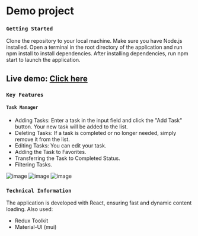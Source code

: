 # Demo project

### `Getting Started`

Clone the repository to your local machine.
Make sure you have Node.js installed.
Open a terminal in the root directory of the application and run npm install to install dependencies.
After installing dependencies, run npm start to launch the application.


## Live demo: [Click here]([https://stasytyapkina.github.io/Demo/#/main](https://stasytyapkina.github.io/task_manager/)) 

### `Key Features`

#### `Task Manager`

- Adding Tasks: Enter a task in the input field and click the "Add Task" button. Your new task will be added to the list.
- Deleting Tasks: If a task is completed or no longer needed, simply remove it from the list.
- Editing Tasks: You can edit your task.
- Adding the Task to Favorites.
- Transferring the Task to Completed Status.
- Filtering Tasks.

![image](https://github.com/StasyTyapkina/task_manager/assets/70165747/b382e618-3f6d-491b-b4d8-4f6b3d76c3a1)
![image](https://github.com/StasyTyapkina/task_manager/assets/70165747/933ae8c9-55a8-4649-8c49-b5b0b47e56c4)
![image](https://github.com/StasyTyapkina/task_manager/assets/70165747/119f90e1-6c8c-4afe-8e1c-7ccac9fd18c6)




### `Technical Information`

The application is developed with React, ensuring fast and dynamic content loading.
Also used:

- Redux Toolkit
- Material-UI (mui)
